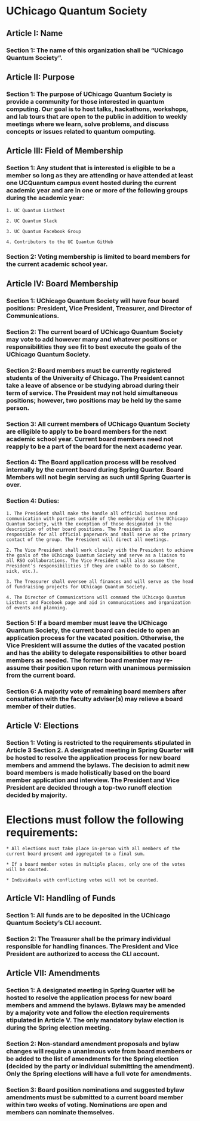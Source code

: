 ﻿# UChicago Quantum Society


## Article I: Name

### Section 1: The name of this organization shall be “UChicago Quantum Society”.


## Article II: Purpose

### Section 1: The purpose of UChicago Quantum Society is provide a community for those interested in quantum computing. Our goal is to host talks, hackathons, workshops, and lab tours that are open to the public in addition to weekly meetings where we learn, solve problems, and discuss concepts or issues related to quantum computing.


## Article III: Field of Membership

### Section 1: Any student that is interested is eligible to be a member so long as they are attending or have attended at least one UCQuantum campus event hosted during the current academic year and are in one or more of the following groups during the academic year:

	1. UC Quantum Listhost

	2. UC Quantum Slack

	3. UC Quantum Facebook Group

	4. Contributors to the UC Quantum GitHub

### Section 2: Voting membership is limited to board members for the current academic school year.


## Article IV: Board Membership

### Section 1: UChicago Quantum Society will have four board positions: President, Vice President, Treasurer, and Director of Communications. 

### Section 2: The current board of UChicago Quantum Society may vote to add however many and whatever positions or responsibilities they see fit to best execute the goals of the UChicago Quantum Society. 

### Section 2: Board members must be currently registered students of the University of Chicago. The President cannot take a leave of absence or be studying abroad during their term of service. The President may not hold simultaneous positions; however, two positions may be held by the same person.

### Section 3: All current members of UChicago Quantum Society are elligible to apply to be board members for the next academic school year. Current board members need not reapply to be a part of the board for the next academc year. 

### Section 4: The Board application process will be resolved internally by the current board during Spring Quarter. Board Members will not begin serving as such until Spring Quarter is over. 

### Section 4: Duties:

	1. The President shall make the handle all official business and communication with parties outside of the membership of the UChicago Quantum Society, with the exception of those designated in the description of other board positions. The President is also responsible for all official paperwork and shall serve as the primary contact of the group. The President will direct all meetings.

	2. The Vice President shall work closely with the President to achieve the goals of the UChicago Quantum Society and serve as a liaison to all RSO collaborations. The Vice President will also assume the President’s responsibilities if they are unable to do so (absent, sick, etc.). 

	3. The Treasurer shall oversee all finances and will serve as the head of fundraising projects for UChicago Quantum Society. 	

	4. The Director of Communications will command the UChicago Quantum Listhost and Facebook page and aid in communications and organization of events and planning.

### Section 5: If a board member must leave the UChicago Quantum Society, the current board can decide to open an application process for the vacated position. Otherwise, the Vice President will assume the duties of the vacated postion and has the ability to delegate responsibilities to other board members as needed. The former board member may re-assume their position upon return with unanimous permission from the current board. 

### Section 6: A majority vote of remaining board members after consultation with the faculty adviser(s) may relieve a board member of their duties.


## Article V: Elections 

### Section 1: Voting is restricted to the requirements stipulated in Article 3 Section 2. A designated meeting in Spring Quarter will be hosted to resolve the application process for new board members and ammend the bylaws. The decision to admit new board members is made holistically based on the board member application and interview. The President and Vice President are decided through a top-two runoff election decided by majority.

# Elections must follow the following requirements:

	* All elections must take place in-person with all members of the current board present and aggregated to a final sum.

	* If a board member votes in multiple places, only one of the votes will be counted. 

	* Individuals with conflicting votes will not be counted. 

	

## Article VI: Handling of Funds 

### Section 1: All funds are to be deposited in the UChicago Quantum Society’s CLI account.

### Section 2: The Treasurer shall be the primary individual responsible for handling finances. The President and Vice President are authorized to access the CLI account.


## Article VII: Amendments

### Section 1: A designated meeting in Spring Quarter will be hosted to resolve the application process for new board members and ammend the bylaws. Bylaws may be amended by a majority vote and follow the election requirements stipulated in Article V. The only mandatory bylaw election is during the Spring election meeting. 

### Section 2: Non-standard amendment proposals and bylaw changes will require a unanimous vote from board members or be added to the list of amendments for the Spring election (decided by the party or individual submitting the amendment). Only the Spring elections will have a full vote for amendments.

### Section 3: Board position nominations and suggested bylaw amendments must be submitted to a current board member within two weeks of voting. Nominations are open and members can nominate themselves.



